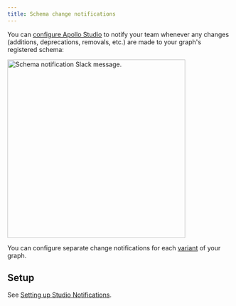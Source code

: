 ```yaml
---
title: Schema change notifications
---
```


You can [configure Apollo Studio](./notification-setup) to notify your team whenever any changes (additions, deprecations, removals, etc.) are made to your graph's registered schema:

<img class="screenshot" src="./img/integrations/schema-notification.jpg" alt="Schema notification Slack message." width="400"></img>

You can configure separate change notifications for each [variant](./org/graphs/#managing-variants) of your graph.

## Setup

See [Setting up Studio Notifications](./notification-setup).

